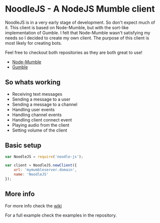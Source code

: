 # NoodleJS - A NodeJS Mumble client
NoodleJS is in a very early stage of development. So don't expect much of it.
This client is based on Node-Mumble, but with the sort-like implementation of Gumble. I felt that Node-Mumble wasn't satisfying my needs so I decided to create my own client. The purpose of this client is most likely for creating bots.

Feel free to checkout both repositories as they are both great to use!
* [Node-Mumble](https://github.com/Rantanen/node-mumble)
* [Gumble](https://github.com/layeh/gumble)

## So whats working
* Receiving text messages
* Sending a message to a user
* Sending a message to a channel
* Handling user events
* Handling channel events
* Handling client connect event
* Playing audio from the client
* Setting volume of the client

## Basic setup
```javascript
var NoodleJS = require('noodle-js');

var client = NoodleJS.newClient({
    url: 'mymumbleserver.domain',
    name: 'NoodleJS'
});
```

## More info
For more info check the [wiki](https://github.com/Gielert/NoodleJS/wiki)

For a full example check the examples in the repository.
